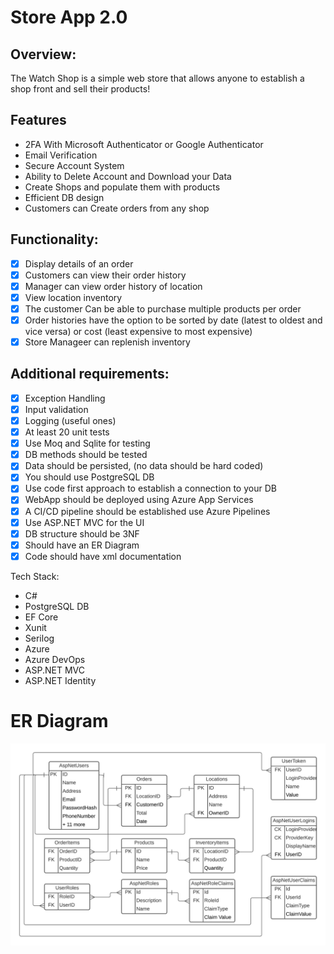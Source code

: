 # Store App 2.0
## Overview:
The Watch Shop is a simple web store that allows anyone to establish a shop front and sell their products!

## Features
 - 2FA With Microsoft Authenticator or Google Authenticator
 - Email Verification
 - Secure Account System
 - Ability to Delete Account and Download your Data
 - Create Shops and populate them with products
 - Efficient DB design
 - Customers can Create orders from any shop

## Functionality:
 - [x] Display details of an order
 - [x] Customers can view their order history
 - [x] Manager can view order history of location
 - [x] View location inventory
 - [x] The customer Can be able to purchase multiple products per order
 - [x] Order histories have the option to be sorted by date (latest to oldest and vice versa) or cost (least expensive to most expensive)
 - [x] Store Manageer can replenish inventory

## Additional requirements:
 - [x] Exception Handling
 - [x] Input validation
 - [x] Logging (useful ones)
 - [x] At least 20 unit tests
 - [x] Use Moq and Sqlite for testing
 - [x] DB methods should be tested
 - [x] Data should be persisted, (no data should be hard coded)
 - [x] You should use PostgreSQL DB
 - [x] Use code first approach to establish a connection to your DB
 - [x] WebApp should be deployed using Azure App Services
 - [x] A CI/CD pipeline should be established use Azure Pipelines
 - [x] Use ASP.NET MVC for the UI
 - [x] DB structure should be 3NF
 - [x] Should have an ER Diagram
 - [x] Code should have xml documentation

Tech Stack:
* C#
* PostgreSQL DB
* EF Core
* Xunit
* Serilog
* Azure 
* Azure DevOps
* ASP.NET MVC
* ASP.NET Identity

# ER Diagram
![ER Diagram image](https://github.com/210503-Reston-NET/Ruffner-Garrett-P1/blob/c0ddb8b66e8a317dd244657868db4e0512aa2473/doc/P1_ERD.png)

